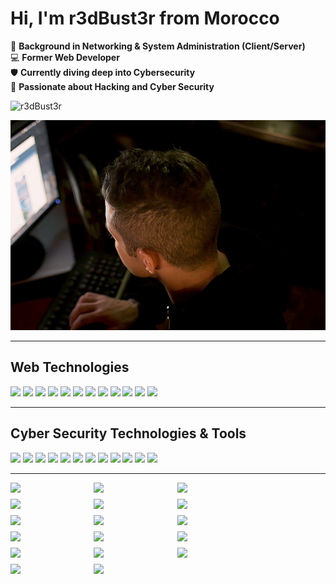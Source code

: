 # Hi, I'm **r3dBust3r** from Morocco

🔌 **Background in Networking & System Administration (Client/Server)**  
💻 **Former Web Developer**  
🛡️ **Currently diving deep into Cybersecurity**  
🚀 **Passionate about Hacking and Cyber Security**

<img src="https://tryhackme-badges.s3.amazonaws.com/r3dBust3r.png" alt="r3dBust3r" />


![Animated Banner](./animated-image.webp)

---

## Web Technologies

<p>
  <img src="https://img.shields.io/badge/HTML5-E34F26?logo=html5&logoColor=fff&style=for-the-badge" />
  <img src="https://img.shields.io/badge/CSS3-1572B6?logo=css3&logoColor=fff&style=for-the-badge" />
  <img src="https://img.shields.io/badge/Sass-CC6699?logo=sass&logoColor=fff&style=for-the-badge" />
  <img src="https://img.shields.io/badge/Tailwind_CSS-38BDF8?logo=tailwind-css&logoColor=fff&style=for-the-badge" />
  <img src="https://img.shields.io/badge/Bootstrap-7952B3?logo=bootstrap&logoColor=fff&style=for-the-badge" />
  <img src="https://img.shields.io/badge/JavaScript-F7DF1E?logo=javascript&logoColor=000&style=for-the-badge" />
  <img src="https://img.shields.io/badge/jQuery-0769AD?logo=jquery&logoColor=fff&style=for-the-badge" />
  <img src="https://img.shields.io/badge/PHP-777BB4?logo=php&logoColor=fff&style=for-the-badge" />
  <img src="https://img.shields.io/badge/Laravel-FF2D20?logo=laravel&logoColor=fff&style=for-the-badge" />
  <img src="https://img.shields.io/badge/MySQL-4479A1?logo=mysql&logoColor=fff&style=for-the-badge" />
  <img src="https://img.shields.io/badge/Python-3776AB?logo=python&logoColor=fff&style=for-the-badge" />
  <img src="https://img.shields.io/badge/Bash-4EAA25?logo=gnubash&logoColor=fff&style=for-the-badge" />
</p>

---

## Cyber Security Technologies & Tools

<p>
  <img src="https://img.shields.io/badge/Nmap-4682B4?logo=gnometerminal&logoColor=fff&style=for-the-badge" />
  <img src="https://img.shields.io/badge/Masscan-7B1FA2?logo=gnometerminal&logoColor=fff&style=for-the-badge" />
  <img src="https://img.shields.io/badge/Sublist3r-009688?logo=gnometerminal&logoColor=fff&style=for-the-badge" />
  <img src="https://img.shields.io/badge/theHarvester-607D8B?logo=gnometerminal&logoColor=fff&style=for-the-badge" />
  <img src="https://img.shields.io/badge/Shodan-F44336?logo=gnometerminal&logoColor=fff&style=for-the-badge" />
  <img src="https://img.shields.io/badge/Nikto-FF9800?logo=gnometerminal&logoColor=fff&style=for-the-badge" />
  <img src="https://img.shields.io/badge/Gobuster-8BC34A?logo=gnometerminal&logoColor=fff&style=for-the-badge" />
  <img src="https://img.shields.io/badge/FFUF-FFC107?logo=gnometerminal&logoColor=fff&style=for-the-badge" />
  <img src="https://img.shields.io/badge/Burp_Suite-FF5722?logo=gnometerminal&logoColor=fff&style=for-the-badge" />
  <img src="https://img.shields.io/badge/OWASP_ZAP-1976D2?logo=gnometerminal&logoColor=fff&style=for-the-badge" />
  <img src="https://img.shields.io/badge/OpenVAS-43A047?logo=gnometerminal&logoColor=fff&style=for-the-badge" />
  <img src="https://img.shields.io/badge/Nuclei-00BCD4?logo=gnometerminal&logoColor=fff&style=for-the-badge" />
</p>

---

<div style="display: flex; flex-wrap: wrap; gap: 10px;">
  <img src="https://assets.tryhackme.com/room-badges/79abc61f642b8c1f40a1c31e61b1e9a5.png" style="width: 24.5%;" />
  <img src="https://assets.tryhackme.com/room-badges/e59e5cfd1d14329412cb28e2d97921b2.png" style="width: 24.5%;" />
  <img src="https://assets.tryhackme.com/room-badges/edd3af4092ff404cf0cddbb1f8c27bed.png" style="width: 24.5%;" />
  <img src="https://assets.tryhackme.com/room-badges/b3d60dc40e5ee11863f77411afdedb32.png" style="width: 24.5%;" />
  <img src="https://assets.tryhackme.com/room-badges/2cff9df3b963bf11b884161509398e51.png" style="width: 24.5%;" />
  <img src="https://assets.tryhackme.com/room-badges/aa50e6193779bf0483a3768630114caf.png" style="width: 24.5%;" />
  <img src="https://assets.tryhackme.com/room-badges/f80d1a27751ab4d76891446316869238.png" style="width: 24.5%;" />
  <img src="https://assets.tryhackme.com/room-badges/7cef3a86eaadb3f3f874c9472820db97.png" style="width: 24.5%;" />
  <img src="https://assets.tryhackme.com/room-badges/f8983d4b7e9fc8f35d12d1fef9f9477c.png" style="width: 24.5%;" />
  <img src="https://assets.tryhackme.com/room-badges/9e9d87b637ec8701c608a6e1c896857e.png" style="width: 24.5%;" />
  <img src="https://assets.tryhackme.com/room-badges/e79ef96d39645b3dc7ec720cde87eedb.png" style="width: 24.5%;" />
  <img src="https://assets.tryhackme.com/room-badges/4ca82e957e51ed2c2edddd5ed7538777.png" style="width: 24.5%;" />
  <img src="https://assets.tryhackme.com/room-badges/f4994112ea1405774f5520861fb2b35e.png" style="width: 24.5%;" />
  <img src="https://assets.tryhackme.com/room-badges/b380f2cfe20c37629b377b8529181db6.png" style="width: 24.5%;" />
  <img src="https://assets.tryhackme.com/room-badges/48064e163e7be591ae3e29a14499d181.png" style="width: 24.5%;" />
  <img src="https://assets.tryhackme.com/room-badges/6f3dacbe4ddbac85a5b4d4fe157c5003.png" style="width: 24.5%;" />
  <img src="https://assets.tryhackme.com/room-badges/0ac362b2a62d4e4c530c647ed1c4e9e9.png" style="width: 24.5%;" />
</div>
